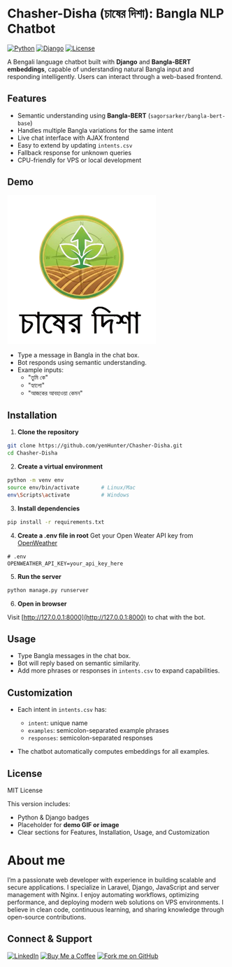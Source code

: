 # Chasher-Disha (চাষের দিশা): Bangla NLP Chatbot

[![Python](https://img.shields.io/badge/python-3.14-blue)](https://www.python.org/)
[![Django](https://img.shields.io/badge/django-5.2.7-green)](https://www.djangoproject.com/)
[![License](https://img.shields.io/badge/license-MIT-lightgrey)](LICENSE)

A Bengali language chatbot built with **Django** and **Bangla-BERT embeddings**, capable of understanding natural Bangla input and responding intelligently. Users can interact through a web-based frontend.

## Features

- Semantic understanding using **Bangla-BERT** (`sagorsarker/bangla-bert-base`)
- Handles multiple Bangla variations for the same intent
- Live chat interface with AJAX frontend
- Easy to extend by updating `intents.csv`
- Fallback response for unknown queries
- CPU-friendly for VPS or local development

## Demo

![Chatbot Demo](https://github.com/yenHunter/Chasher-Disha/blob/master/chatbot_project/static/chasher-disha.png)

- Type a message in Bangla in the chat box.
- Bot responds using semantic understanding.
- Example inputs:
  - "তুমি কে"
  - "হ্যালো"
  - "আজকের আবহাওয়া কেমন"


## Installation

1. **Clone the repository**

```bash
git clone https://github.com/yenHunter/Chasher-Disha.git
cd Chasher-Disha
````

2. **Create a virtual environment**

```bash
python -m venv env
source env/bin/activate       # Linux/Mac
env\Scripts\activate          # Windows
```

3. **Install dependencies**

```bash
pip install -r requirements.txt
```

4. **Create a .env file in root**
Get your Open Weater API key from [OpenWeather](https://openweathermap.org/)

```dotenv
# .env 
OPENWEATHER_API_KEY=your_api_key_here
```

5. **Run the server**

```bash
python manage.py runserver
```

6. **Open in browser**

Visit [http://127.0.0.1:8000](http://127.0.0.1:8000) to chat with the bot.

## Usage

* Type Bangla messages in the chat box.
* Bot will reply based on semantic similarity.
* Add more phrases or responses in `intents.csv` to expand capabilities.

## Customization

* Each intent in `intents.csv` has:

  * `intent`: unique name
  * `examples`: semicolon-separated example phrases
  * `responses`: semicolon-separated responses
* The chatbot automatically computes embeddings for all examples.

## License

MIT License

This version includes:

- Python & Django badges  
- Placeholder for **demo GIF or image**  
- Clear sections for Features, Installation, Usage, and Customization

# About me
I’m a passionate web developer with experience in building scalable and secure applications. I specialize in Laravel, Django, JavaScript and server management with Nginx. I enjoy automating workflows, optimizing performance, and deploying modern web solutions on VPS environments. I believe in clean code, continuous learning, and sharing knowledge through open-source contributions.

## Connect & Support

[![LinkedIn](https://img.shields.io/badge/LinkedIn-Connect-blue?style=for-the-badge&logo=linkedin)](https://www.linkedin.com/in/firoz-ebna-jobaier)
[![Buy Me a Coffee](https://img.shields.io/badge/Buy_Me_a_Coffee-Support-yellow?style=for-the-badge&logo=buymeacoffee)](buymeacoffee.com/yenHunter)
[![Fork me on GitHub](https://img.shields.io/badge/Fork_on_GitHub-000?style=for-the-badge&logo=github)](https://github.com/yenHunter)